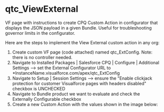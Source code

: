 # qtc_ViewExternal
VF page with instructions to create CPQ Custom Action in configurator that displays the JSON payload in a given Bundle. Useful for troubleshooting governor limits in the configurator. 

Here are the steps to implement the View External custom action in any org: 
  1. Create custom VF page (code attached) named qtc_ExtConfig. Note: there is no controller needed. 
  2. Navigate to Installed Packages | Salesforce CPQ | Configure | Additional Settings --> set the External Configurator URL to *InstanceName.visualforce.com/apex/qtc_ExtConfig
  3. Navigate to Setup | Session Settings --> ensure the "Enable clickjack protection for customer Visualforce pages with headers disabled" checkbox is UNCHECKED
  4. Navigate to Bundle product we want to evaluate and check the Externally Configurable checkbox
  5. Create a new Custom Action with the values shown in the image below: 
